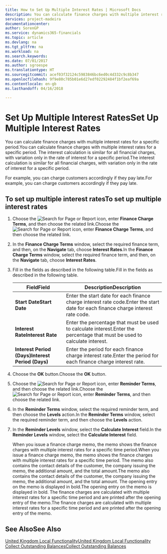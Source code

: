 ```yaml
---
title: How to Set Up Multiple Interest Rates | Microsoft Docs
description: You can calculate finance charges with multiple interest rates for a specific period. The interest calculation is similar for all financial charges, with variation only in the rate of interest for a specific period.
services: project-madeira
documentationcenter: 
author: SorenGP
ms.service: dynamics365-financials
ms.topic: article
ms.devlang: na
ms.tgt_pltfrm: na
ms.workload: na
ms.search.keywords: 
ms.date: 07/01/2017
ms.author: sgroespe
ms.translationtype: HT
ms.sourcegitcommit: acef03f32124c5983846bc6ed0c4d332c9c8b347
ms.openlocfilehash: 9f9e80c785b01e6d27edf02292484f1bf2eaf69a
ms.contentlocale: en-gb
ms.lasthandoff: 04/16/2018

---
```

# <a name="set-up-multiple-interest-rates"></a><span data-ttu-id="0c81c-104">Set Up Multiple Interest Rates</span><span class="sxs-lookup"><span data-stu-id="0c81c-104">Set Up Multiple Interest Rates</span></span>
<span data-ttu-id="0c81c-105">You can calculate finance charges with multiple interest rates for a specific period.</span><span class="sxs-lookup"><span data-stu-id="0c81c-105">You can calculate finance charges with multiple interest rates for a specific period.</span></span> <span data-ttu-id="0c81c-106">The interest calculation is similar for all financial charges, with variation only in the rate of interest for a specific period.</span><span class="sxs-lookup"><span data-stu-id="0c81c-106">The interest calculation is similar for all financial charges, with variation only in the rate of interest for a specific period.</span></span>  

<span data-ttu-id="0c81c-107">For example, you can charge customers accordingly if they pay late.</span><span class="sxs-lookup"><span data-stu-id="0c81c-107">For example, you can charge customers accordingly if they pay late.</span></span>  

## <a name="to-set-up-multiple-interest-rates"></a><span data-ttu-id="0c81c-108">To set up multiple interest rates</span><span class="sxs-lookup"><span data-stu-id="0c81c-108">To set up multiple interest rates</span></span>  

1. <span data-ttu-id="0c81c-109">Choose the ![Search for Page or Report](../../media/ui-search/search_small.png "Search for Page or Report icon") icon, enter **Finance Charge Terms**, and then choose the related link.</span><span class="sxs-lookup"><span data-stu-id="0c81c-109">Choose the ![Search for Page or Report](../../media/ui-search/search_small.png "Search for Page or Report icon") icon, enter **Finance Charge Terms**, and then choose the related link.</span></span>  
2. <span data-ttu-id="0c81c-110">In the **Finance Charge Terms** window, select the required finance term, and then, on the **Navigate** tab, choose **Interest Rates**.</span><span class="sxs-lookup"><span data-stu-id="0c81c-110">In the **Finance Charge Terms** window, select the required finance term, and then, on the **Navigate** tab, choose **Interest Rates**.</span></span>  
3. <span data-ttu-id="0c81c-111">Fill in the fields as described in the following table.</span><span class="sxs-lookup"><span data-stu-id="0c81c-111">Fill in the fields as described in the following table.</span></span>  


   |           <span data-ttu-id="0c81c-112">Field</span><span class="sxs-lookup"><span data-stu-id="0c81c-112">Field</span></span>            |                           <span data-ttu-id="0c81c-113">Description</span><span class="sxs-lookup"><span data-stu-id="0c81c-113">Description</span></span>                            |
   |----------------------------|------------------------------------------------------------------|
   |       <span data-ttu-id="0c81c-114">**Start Date**</span><span class="sxs-lookup"><span data-stu-id="0c81c-114">**Start Date**</span></span>       | <span data-ttu-id="0c81c-115">Enter the start date for each finance charge interest rate code.</span><span class="sxs-lookup"><span data-stu-id="0c81c-115">Enter the start date for each finance charge interest rate code.</span></span> |
   |     <span data-ttu-id="0c81c-116">**Interest Rate**</span><span class="sxs-lookup"><span data-stu-id="0c81c-116">**Interest Rate**</span></span>      |  <span data-ttu-id="0c81c-117">Enter the percentage that must be used to calculate interest.</span><span class="sxs-lookup"><span data-stu-id="0c81c-117">Enter the percentage that must be used to calculate interest.</span></span>   |
   | <span data-ttu-id="0c81c-118">**Interest Period (Days)**</span><span class="sxs-lookup"><span data-stu-id="0c81c-118">**Interest Period (Days)**</span></span> |     <span data-ttu-id="0c81c-119">Enter the period for each finance charge interest rate.</span><span class="sxs-lookup"><span data-stu-id="0c81c-119">Enter the period for each finance charge interest rate.</span></span>      |


4. <span data-ttu-id="0c81c-120">Choose the **OK** button.</span><span class="sxs-lookup"><span data-stu-id="0c81c-120">Choose the **OK** button.</span></span>  
5. <span data-ttu-id="0c81c-121">Choose the ![Search for Page or Report](../../media/ui-search/search_small.png "Search for Page or Report icon") icon, enter **Reminder Terms**, and then choose the related link.</span><span class="sxs-lookup"><span data-stu-id="0c81c-121">Choose the ![Search for Page or Report](../../media/ui-search/search_small.png "Search for Page or Report icon") icon, enter **Reminder Terms**, and then choose the related link.</span></span>  
6. <span data-ttu-id="0c81c-122">In the **Reminder Terms** window, select the required reminder term, and then choose the **Levels** action.</span><span class="sxs-lookup"><span data-stu-id="0c81c-122">In the **Reminder Terms** window, select the required reminder term, and then choose the **Levels** action.</span></span>  
7. <span data-ttu-id="0c81c-123">In the **Reminder Levels** window, select the **Calculate Interest** field.</span><span class="sxs-lookup"><span data-stu-id="0c81c-123">In the **Reminder Levels** window, select the **Calculate Interest** field.</span></span>  

   <span data-ttu-id="0c81c-124">When you issue a finance charge memo, the memo shows the finance charges with multiple interest rates for a specific time period.</span><span class="sxs-lookup"><span data-stu-id="0c81c-124">When you issue a finance charge memo, the memo shows the finance charges with multiple interest rates for a specific time period.</span></span> <span data-ttu-id="0c81c-125">The memo also contains the contact details of the customer, the company issuing the memo, the additional amount, and the total amount.</span><span class="sxs-lookup"><span data-stu-id="0c81c-125">The memo also contains the contact details of the customer, the company issuing the memo, the additional amount, and the total amount.</span></span> <span data-ttu-id="0c81c-126">The opening entry on the memo is displayed in bold.</span><span class="sxs-lookup"><span data-stu-id="0c81c-126">The opening entry on the memo is displayed in bold.</span></span> <span data-ttu-id="0c81c-127">The finance charges are calculated with multiple interest rates for a specific time period and are printed after the opening entry of the memo.</span><span class="sxs-lookup"><span data-stu-id="0c81c-127">The finance charges are calculated with multiple interest rates for a specific time period and are printed after the opening entry of the memo.</span></span>  

## <a name="see-also"></a><span data-ttu-id="0c81c-128">See Also</span><span class="sxs-lookup"><span data-stu-id="0c81c-128">See Also</span></span>  
[<span data-ttu-id="0c81c-129">United Kingdom Local Functionality</span><span class="sxs-lookup"><span data-stu-id="0c81c-129">United Kingdom Local Functionality</span></span>](united-kingdom-local-functionality.md)  
[<span data-ttu-id="0c81c-130">Collect Outstanding Balances</span><span class="sxs-lookup"><span data-stu-id="0c81c-130">Collect Outstanding Balances</span></span>](../../receivables-collect-outstanding-balances.md)   

